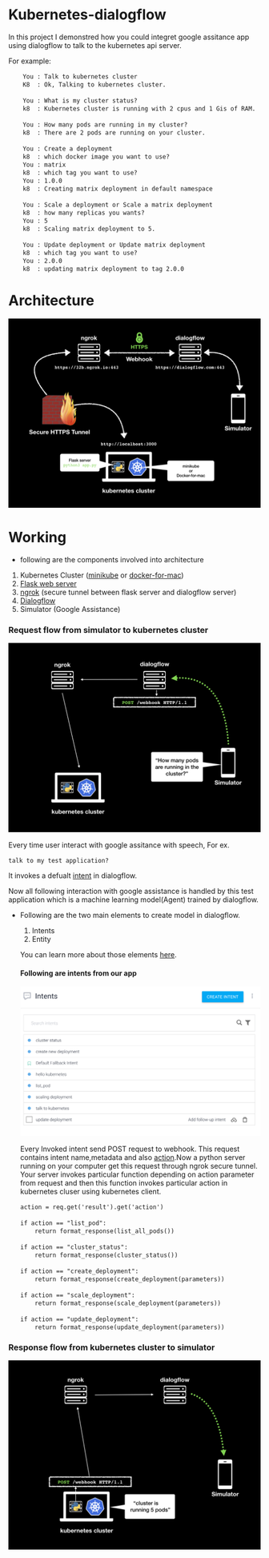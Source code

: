 # Kubernetes-dialogflow

In this project I demonstred how you could integret google assitance app using dialogflow to talk to the kubernetes api server.

For example:
```
    You : Talk to kubernetes cluster
    K8  : Ok, Talking to kubernetes cluster.

    You : What is my cluster status?
    k8  : Kubernetes cluster is running with 2 cpus and 1 Gis of RAM.

    You : How many pods are running in my cluster?
    k8  : There are 2 pods are running on your cluster.

    You : Create a deployment
    k8  : which docker image you want to use?
    You : matrix
    k8  : which tag you want to use?
    You : 1.0.0
    k8  : Creating matrix deployment in default namespace

    You : Scale a deployment or Scale a matrix deployment
    k8  : how many replicas you wants?
    You : 5
    k8  : Scaling matrix deployment to 5.

    You : Update deployment or Update matrix deployment
    k8  : which tag you want to use?
    You : 2.0.0
    k8  : updating matrix deployment to tag 2.0.0

```

# Architecture

![Architecture](https://github.com/urvil38/api.ai/blob/master/documentation/images/api.003.jpeg)

# Working
- following are the components involved into architecture
1. Kubernetes Cluster ([minikube](https://kubernetes.io/docs/tasks/tools/install-minikube/) or [docker-for-mac](https://docs.docker.com/docker-for-mac/install/))
2. [Flask web server](http://flask.pocoo.org)
3. [ngrok](https://ngrok.com) (secure tunnel between flask server and dialogflow server)
4. [Dialogflow](https://dialogflow.com)
5. Simulator (Google Assistance)

### Request flow from simulator to kubernetes cluster

![requstflow](https://github.com/urvil38/api.ai/blob/master/documentation/images/api.001.jpeg)

Every time user interact with google assitance with speech, For ex.
```
talk to my test application?
```
It invokes a defualt [intent]() in dialogflow. 

Now all following interaction with google assistance is handled by this test application which is a machine learning model(Agent) trained by dialogflow. 

- Following are the two main elements to create model in dialogflow.
    1. Intents
    2. Entity

    You can learn more about those elements [here](https://dialogflow.com/docs/getting-started).

    #### Following are intents from our app
    ![intents](https://github.com/urvil38/api.ai/blob/master/documentation/images/intent.001.png)

    Every Invoked intent send POST request to webhook. This request contains intent name,metadata and also [action]().Now a python server running on your computer get this request through ngrok secure tunnel. Your server invokes particular function depending on action parameter from request and then this function invokes particular action in kubernetes cluser using kubernetes client.

    ```
    action = req.get('result').get('action')

    if action == "list_pod":
        return format_response(list_all_pods())

    if action == "cluster_status":
        return format_response(cluster_status())

    if action == "create_deployment":
        return format_response(create_deployment(parameters))

    if action == "scale_deployment":
        return format_response(scale_deployment(parameters))
        
    if action == "update_deployment":
        return format_response(update_deployment(parameters))
    ```

### Response flow from kubernetes cluster to simulator

![responseflow](https://github.com/urvil38/api.ai/blob/master/documentation/images/api.002.jpeg)




